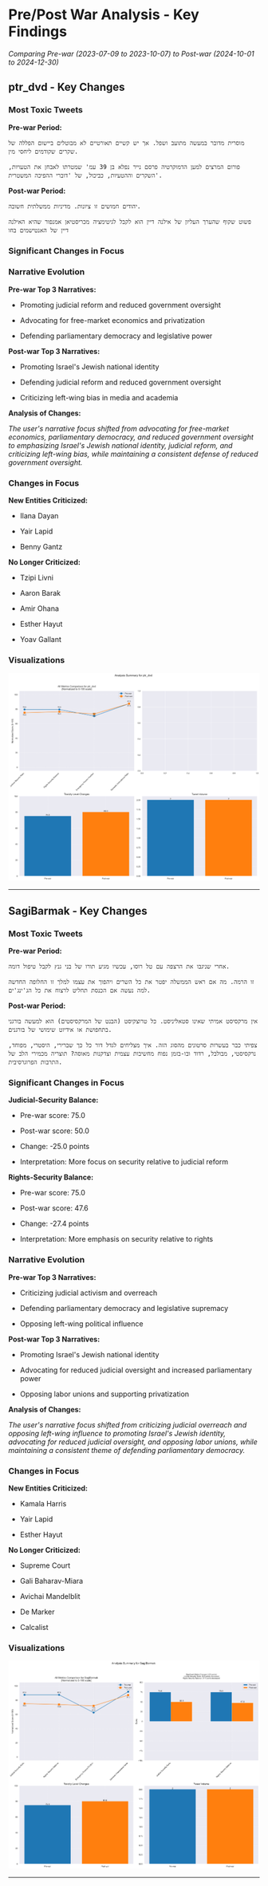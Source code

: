 # Pre/Post War Analysis - Key Findings

*Comparing Pre-war (2023-07-09 to 2023-10-07) to Post-war (2024-10-01 to 2024-12-30)*



## ptr_dvd - Key Changes


### Most Toxic Tweets


**Pre-war Period:**

```
מוסרית מדובר במעשה מתועב ושפל. אך יש קשיים תאורטיים לא מבוטלים ביישום הפללה של שקרים שקודמים ליחסי מין.
```

```
פורום המרצים למען הדמוקרטיה פרסם נייר נפלא בן 39 עמ' שמטרתו לאבחן את הטעויות, השקרים וההטעיות, כביכול, של 'דוברי ההפיכה המשטרית'.
```


**Post-war Period:**

```
יהודים חמושים זו ציונות. מדיניות ממשלתית חשובה.
```

```
פשוט שקוף שהערך העליון של אילנה דיין הוא לקבל לגיטימציה מכריסטיאן אמנפור שהיא האילנה דיין של האנטישמים בחו
```


### Significant Changes in Focus


### Narrative Evolution

**Pre-war Top 3 Narratives:**

- Promoting judicial reform and reduced government oversight

- Advocating for free-market economics and privatization

- Defending parliamentary democracy and legislative power


**Post-war Top 3 Narratives:**

- Promoting Israel's Jewish national identity

- Defending judicial reform and reduced government oversight

- Criticizing left-wing bias in media and academia


**Analysis of Changes:**

*The user's narrative focus shifted from advocating for free-market economics, parliamentary democracy, and reduced government oversight to emphasizing Israel's Jewish national identity, judicial reform, and criticizing left-wing bias, while maintaining a consistent defense of reduced government oversight.*



### Changes in Focus


**New Entities Criticized:**

- Ilana Dayan

- Yair Lapid

- Benny Gantz


**No Longer Criticized:**

- Tzipi Livni

- Aaron Barak

- Amir Ohana

- Esther Hayut

- Yoav Gallant


### Visualizations

![Analysis Summary for ptr_dvd](data\user_analysis\analysis_ptr_dvd_20250112_172346.png)


---


## SagiBarmak - Key Changes


### Most Toxic Tweets


**Pre-war Period:**

```
אחרי שניגבו את הרצפה עם טל רוסו, עכשיו מגיע תורו של בני גנץ לקבל טיפול דומה.
```

```
זו הרמה. מה אם ראש הממשלה יפטר את כל השרים ויהפוך את עצמו למלך זו החלופה החדשה למה נעשה אם הכנסת תחליט לרצוח את כל הג'ינג'ים.
```


**Post-war Period:**

```
אין מרקסיסט אמיתי שאינו סטאליניסט. כל טרוצקיסט (הבנט של המרקסיסטים) הוא למעשה בורגני בתחפושת או אידיוט שימושי של בורגנים.
```

```
צפיתי כבר בעשרות סרטונים מהסוג הזה. איך מצליחים לגדל דור כל כך שברירי, היסטרי, מפוחד, נרקסיסטי, מבולבל, רדוד ובו-בזמן נפוח מחשיבות עצמית וצדקנות מאוסה? תוצריה מכמירי הלב של התרבות הפרוגרסיבית.
```


### Significant Changes in Focus

**Judicial-Security Balance:**

- Pre-war score: 75.0

- Post-war score: 50.0

- Change: -25.0 points

- Interpretation: More focus on security relative to judicial reform


**Rights-Security Balance:**

- Pre-war score: 75.0

- Post-war score: 47.6

- Change: -27.4 points

- Interpretation: More emphasis on security relative to rights



### Narrative Evolution

**Pre-war Top 3 Narratives:**

- Criticizing judicial activism and overreach

- Defending parliamentary democracy and legislative supremacy

- Opposing left-wing political influence


**Post-war Top 3 Narratives:**

- Promoting Israel's Jewish national identity

- Advocating for reduced judicial oversight and increased parliamentary power

- Opposing labor unions and supporting privatization


**Analysis of Changes:**

*The user's narrative focus shifted from criticizing judicial overreach and opposing left-wing influence to promoting Israel's Jewish identity, advocating for reduced judicial oversight, and opposing labor unions, while maintaining a consistent theme of defending parliamentary democracy.*



### Changes in Focus


**New Entities Criticized:**

- Kamala Harris

- Yair Lapid

- Esther Hayut


**No Longer Criticized:**

- Supreme Court

- Gali Baharav-Miara

- Avichai Mandelblit

- De Marker

- Calcalist


### Visualizations

![Analysis Summary for SagiBarmak](data\user_analysis\analysis_SagiBarmak_20250112_172348.png)


---
